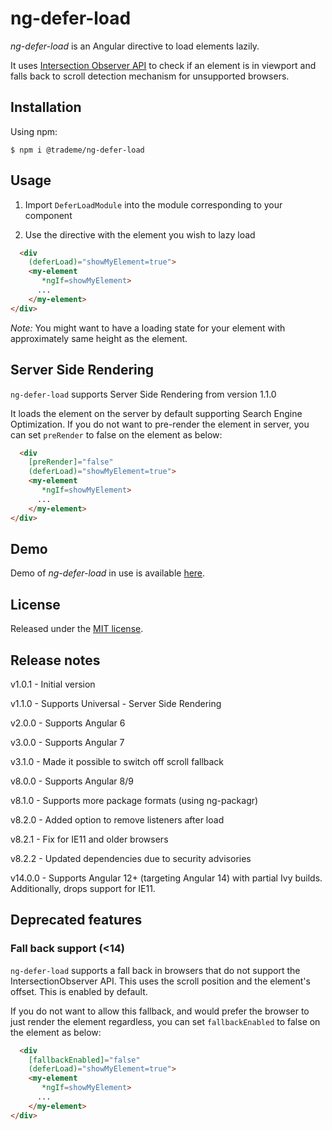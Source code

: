 # ng-defer-load
*ng-defer-load* is an Angular directive to load elements lazily. 

It uses [Intersection Observer API](https://developer.mozilla.org/en-US/docs/Web/API/Intersection_Observer_API) to check if an element is in viewport and falls back to scroll detection mechanism for unsupported browsers.

## Installation

Using npm:
```shell
$ npm i @trademe/ng-defer-load
```
## Usage

1. Import `DeferLoadModule` into the module corresponding to your component

2. Use the directive with the element you wish to lazy load
```html
  <div
    (deferLoad)="showMyElement=true">
    <my-element
       *ngIf=showMyElement>
      ...
    </my-element>
</div>
```
*Note:* You might want to have a loading state for your element with approximately same height as the element.

## Server Side Rendering

`ng-defer-load` supports Server Side Rendering from version 1.1.0

It loads the element on the server by default supporting Search Engine Optimization. If you do not want to pre-render the element in server, you can set `preRender` to false on the element as below:

```html
  <div
    [preRender]="false"
    (deferLoad)="showMyElement=true">
    <my-element
       *ngIf=showMyElement>
      ...
    </my-element>
</div>
```

## Demo

Demo of *ng-defer-load* in use is available [here](https://stackblitz.com/edit/ng-defer-load).

## License

Released under the [MIT license](https://github.com/TradeMe/ng-defer-load/blob/master/README.md).

## Release notes

v1.0.1 - Initial version

v1.1.0 - Supports Universal - Server Side Rendering

v2.0.0 - Supports Angular 6

v3.0.0 - Supports Angular 7

v3.1.0 - Made it possible to switch off scroll fallback

v8.0.0 - Supports Angular 8/9

v8.1.0 - Supports more package formats (using ng-packagr)

v8.2.0 - Added option to remove listeners after load

v8.2.1 - Fix for IE11 and older browsers

v8.2.2 - Updated dependencies due to security advisories

v14.0.0 - Supports Angular 12+ (targeting Angular 14) with partial Ivy builds. Additionally, drops support for IE11.

## Deprecated features
### Fall back support (<14)

`ng-defer-load` supports a fall back in browsers that do not support the IntersectionObserver API. This uses the scroll position and the element's offset. This is enabled by default.

If you do not want to allow this fallback, and would prefer the browser to just render the element regardless, you can set `fallbackEnabled` to false on the element as below:

```html
  <div
    [fallbackEnabled]="false"
    (deferLoad)="showMyElement=true">
    <my-element
       *ngIf=showMyElement>
      ...
    </my-element>
</div>
```
